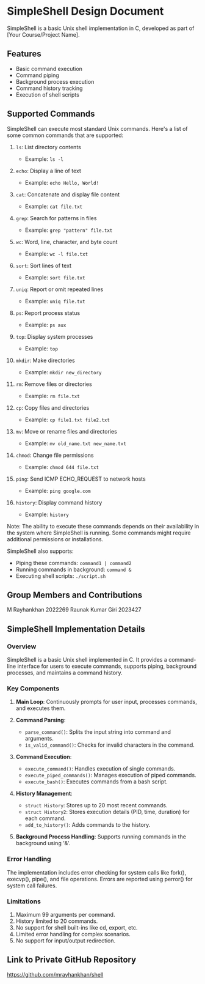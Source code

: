 # SimpleShell Design Document

SimpleShell is a basic Unix shell implementation in C, developed as part of [Your Course/Project Name].

## Features

- Basic command execution
- Command piping
- Background process execution
- Command history tracking
- Execution of shell scripts

## Supported Commands

SimpleShell can execute most standard Unix commands. Here's a list of some common commands that are supported:

1. `ls`: List directory contents
   - Example: `ls -l`

2. `echo`: Display a line of text
   - Example: `echo Hello, World!`

3. `cat`: Concatenate and display file content
   - Example: `cat file.txt`

4. `grep`: Search for patterns in files
   - Example: `grep "pattern" file.txt`

5. `wc`: Word, line, character, and byte count
   - Example: `wc -l file.txt`

6. `sort`: Sort lines of text
   - Example: `sort file.txt`

7. `uniq`: Report or omit repeated lines
   - Example: `uniq file.txt`

8. `ps`: Report process status
   - Example: `ps aux`

9. `top`: Display system processes
   - Example: `top`

10. `mkdir`: Make directories
    - Example: `mkdir new_directory`

11. `rm`: Remove files or directories
    - Example: `rm file.txt`

12. `cp`: Copy files and directories
    - Example: `cp file1.txt file2.txt`

13. `mv`: Move or rename files and directories
    - Example: `mv old_name.txt new_name.txt`

14. `chmod`: Change file permissions
    - Example: `chmod 644 file.txt`

15. `ping`: Send ICMP ECHO_REQUEST to network hosts
    - Example: `ping google.com`

16. `history`: Display command history
    - Example: `history`

Note: The ability to execute these commands depends on their availability in the system where SimpleShell is running. Some commands might require additional permissions or installations.

SimpleShell also supports:
- Piping these commands: `command1 | command2`
- Running commands in background: `command &`
- Executing shell scripts: `./script.sh`


## Group Members and Contributions
M Rayhankhan 2022269 	Raunak Kumar Giri  2023427

## SimpleShell Implementation Details

### Overview
SimpleShell is a basic Unix shell implemented in C. It provides a command-line interface for users to execute commands, supports piping, background processes, and maintains a command history.

### Key Components

1. **Main Loop**: Continuously prompts for user input, processes commands, and executes them.

2. **Command Parsing**: 
   - `parse_command()`: Splits the input string into command and arguments.
   - `is_valid_command()`: Checks for invalid characters in the command.

3. **Command Execution**:
   - `execute_command()`: Handles execution of single commands.
   - `execute_piped_commands()`: Manages execution of piped commands.
   - `execute_bash()`: Executes commands from a bash script.

4. **History Management**:
   - `struct History`: Stores up to 20 most recent commands.
   - `struct History2`: Stores execution details (PID, time, duration) for each command.
   - `add_to_history()`: Adds commands to the history.

5. **Background Process Handling**: Supports running commands in the background using '&'.

### Error Handling
The implementation includes error checking for system calls like fork(), execvp(), pipe(), and file operations. Errors are reported using perror() for system call failures.

### Limitations
1. Maximum 99 arguments per command.
2. History limited to 20 commands.
3. No support for shell built-ins like cd, export, etc.
4. Limited error handling for complex scenarios.
5. No support for input/output redirection.

## Link to Private GitHub Repository
https://github.com/mrayhankhan/shell
